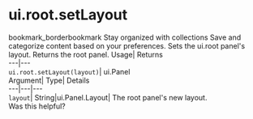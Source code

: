  
#  ui.root.setLayout
bookmark_borderbookmark Stay organized with collections  Save and categorize content based on your preferences.
Sets the ui.root panel's layout. 
Returns the root panel.
Usage| Returns  
---|---  
`ui.root.setLayout(layout)`| ui.Panel  
Argument| Type| Details  
---|---|---  
`layout`| String|ui.Panel.Layout| The root panel's new layout.  
Was this helpful?
